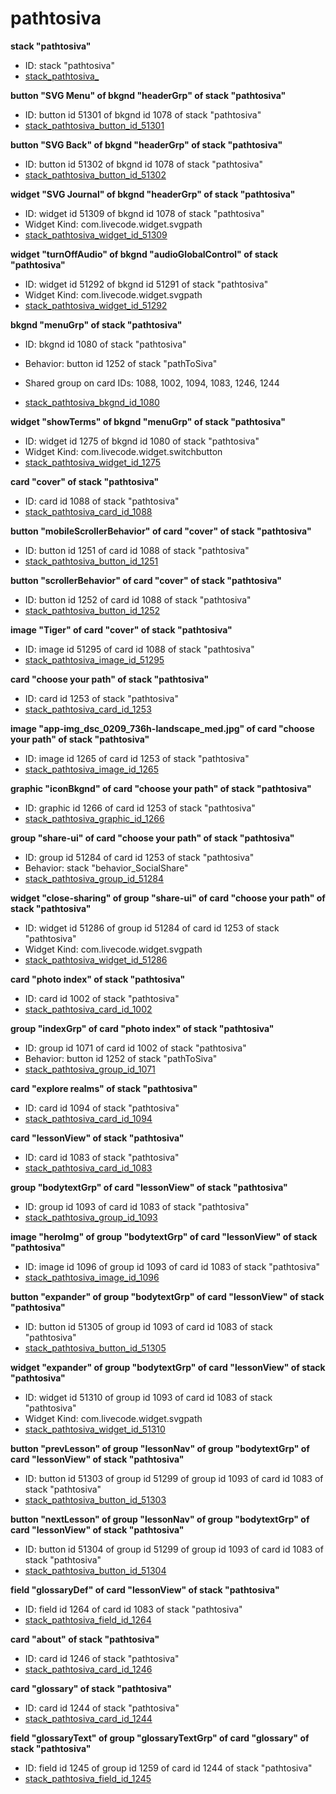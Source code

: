 # pathtosiva
**stack "pathtosiva"**
* ID: stack "pathtosiva"
* [stack_pathtosiva_](./../../ScriptTracker/modules/pathtosiva_Scripts/stack_pathtosiva_.livecodescript)

**button "SVG Menu" of bkgnd "headerGrp" of stack "pathtosiva"**
* ID: button id 51301 of bkgnd id 1078 of stack "pathtosiva"
* [stack_pathtosiva_button_id_51301](./../../ScriptTracker/modules/pathtosiva_Scripts/stack_pathtosiva_button_id_51301.livecodescript)

**button "SVG Back" of bkgnd "headerGrp" of stack "pathtosiva"**
* ID: button id 51302 of bkgnd id 1078 of stack "pathtosiva"
* [stack_pathtosiva_button_id_51302](./../../ScriptTracker/modules/pathtosiva_Scripts/stack_pathtosiva_button_id_51302.livecodescript)

**widget "SVG Journal" of bkgnd "headerGrp" of stack "pathtosiva"**
* ID: widget id 51309 of bkgnd id 1078 of stack "pathtosiva"
* Widget Kind: com.livecode.widget.svgpath
* [stack_pathtosiva_widget_id_51309](./../../ScriptTracker/modules/pathtosiva_Scripts/stack_pathtosiva_widget_id_51309.livecodescript)

**widget "turnOffAudio" of bkgnd "audioGlobalControl" of stack "pathtosiva"**
* ID: widget id 51292 of bkgnd id 51291 of stack "pathtosiva"
* Widget Kind: com.livecode.widget.svgpath
* [stack_pathtosiva_widget_id_51292](./../../ScriptTracker/modules/pathtosiva_Scripts/stack_pathtosiva_widget_id_51292.livecodescript)

**bkgnd "menuGrp" of stack "pathtosiva"**
* ID: bkgnd id 1080 of stack "pathtosiva"
* Behavior: button id 1252 of stack "pathToSiva"

* Shared group on card IDs: 1088, 1002, 1094, 1083, 1246, 1244
* [stack_pathtosiva_bkgnd_id_1080](./../../ScriptTracker/modules/pathtosiva_Scripts/stack_pathtosiva_bkgnd_id_1080.livecodescript)

**widget "showTerms" of bkgnd "menuGrp" of stack "pathtosiva"**
* ID: widget id 1275 of bkgnd id 1080 of stack "pathtosiva"
* Widget Kind: com.livecode.widget.switchbutton
* [stack_pathtosiva_widget_id_1275](./../../ScriptTracker/modules/pathtosiva_Scripts/stack_pathtosiva_widget_id_1275.livecodescript)

**card "cover" of stack "pathtosiva"**
* ID: card id 1088 of stack "pathtosiva"
* [stack_pathtosiva_card_id_1088](./../../ScriptTracker/modules/pathtosiva_Scripts/stack_pathtosiva_card_id_1088.livecodescript)

**button "mobileScrollerBehavior" of card "cover" of stack "pathtosiva"**
* ID: button id 1251 of card id 1088 of stack "pathtosiva"
* [stack_pathtosiva_button_id_1251](./../../ScriptTracker/modules/pathtosiva_Scripts/stack_pathtosiva_button_id_1251.livecodescript)

**button "scrollerBehavior" of card "cover" of stack "pathtosiva"**
* ID: button id 1252 of card id 1088 of stack "pathtosiva"
* [stack_pathtosiva_button_id_1252](./../../ScriptTracker/modules/pathtosiva_Scripts/stack_pathtosiva_button_id_1252.livecodescript)

**image "Tiger" of card "cover" of stack "pathtosiva"**
* ID: image id 51295 of card id 1088 of stack "pathtosiva"
* [stack_pathtosiva_image_id_51295](./../../ScriptTracker/modules/pathtosiva_Scripts/stack_pathtosiva_image_id_51295.livecodescript)

**card "choose your path" of stack "pathtosiva"**
* ID: card id 1253 of stack "pathtosiva"
* [stack_pathtosiva_card_id_1253](./../../ScriptTracker/modules/pathtosiva_Scripts/stack_pathtosiva_card_id_1253.livecodescript)

**image "app-img_dsc_0209_736h-landscape_med.jpg" of card "choose your path" of stack "pathtosiva"**
* ID: image id 1265 of card id 1253 of stack "pathtosiva"
* [stack_pathtosiva_image_id_1265](./../../ScriptTracker/modules/pathtosiva_Scripts/stack_pathtosiva_image_id_1265.livecodescript)

**graphic "iconBkgnd" of card "choose your path" of stack "pathtosiva"**
* ID: graphic id 1266 of card id 1253 of stack "pathtosiva"
* [stack_pathtosiva_graphic_id_1266](./../../ScriptTracker/modules/pathtosiva_Scripts/stack_pathtosiva_graphic_id_1266.livecodescript)

**group "share-ui" of card "choose your path" of stack "pathtosiva"**
* ID: group id 51284 of card id 1253 of stack "pathtosiva"
* Behavior: stack "behavior_SocialShare"
* [stack_pathtosiva_group_id_51284](./../../ScriptTracker/modules/pathtosiva_Scripts/stack_pathtosiva_group_id_51284.livecodescript)

**widget "close-sharing" of group "share-ui" of card "choose your path" of stack "pathtosiva"**
* ID: widget id 51286 of group id 51284 of card id 1253 of stack "pathtosiva"
* Widget Kind: com.livecode.widget.svgpath
* [stack_pathtosiva_widget_id_51286](./../../ScriptTracker/modules/pathtosiva_Scripts/stack_pathtosiva_widget_id_51286.livecodescript)

**card "photo index" of stack "pathtosiva"**
* ID: card id 1002 of stack "pathtosiva"
* [stack_pathtosiva_card_id_1002](./../../ScriptTracker/modules/pathtosiva_Scripts/stack_pathtosiva_card_id_1002.livecodescript)

**group "indexGrp" of card "photo index" of stack "pathtosiva"**
* ID: group id 1071 of card id 1002 of stack "pathtosiva"
* Behavior: button id 1252 of stack "pathToSiva"
* [stack_pathtosiva_group_id_1071](./../../ScriptTracker/modules/pathtosiva_Scripts/stack_pathtosiva_group_id_1071.livecodescript)

**card "explore realms" of stack "pathtosiva"**
* ID: card id 1094 of stack "pathtosiva"
* [stack_pathtosiva_card_id_1094](./../../ScriptTracker/modules/pathtosiva_Scripts/stack_pathtosiva_card_id_1094.livecodescript)

**card "lessonView" of stack "pathtosiva"**
* ID: card id 1083 of stack "pathtosiva"
* [stack_pathtosiva_card_id_1083](./../../ScriptTracker/modules/pathtosiva_Scripts/stack_pathtosiva_card_id_1083.livecodescript)

**group "bodytextGrp" of card "lessonView" of stack "pathtosiva"**
* ID: group id 1093 of card id 1083 of stack "pathtosiva"
* [stack_pathtosiva_group_id_1093](./../../ScriptTracker/modules/pathtosiva_Scripts/stack_pathtosiva_group_id_1093.livecodescript)

**image "heroImg" of group "bodytextGrp" of card "lessonView" of stack "pathtosiva"**
* ID: image id 1096 of group id 1093 of card id 1083 of stack "pathtosiva"
* [stack_pathtosiva_image_id_1096](./../../ScriptTracker/modules/pathtosiva_Scripts/stack_pathtosiva_image_id_1096.livecodescript)

**button "expander" of group "bodytextGrp" of card "lessonView" of stack "pathtosiva"**
* ID: button id 51305 of group id 1093 of card id 1083 of stack "pathtosiva"
* [stack_pathtosiva_button_id_51305](./../../ScriptTracker/modules/pathtosiva_Scripts/stack_pathtosiva_button_id_51305.livecodescript)

**widget "expander" of group "bodytextGrp" of card "lessonView" of stack "pathtosiva"**
* ID: widget id 51310 of group id 1093 of card id 1083 of stack "pathtosiva"
* Widget Kind: com.livecode.widget.svgpath
* [stack_pathtosiva_widget_id_51310](./../../ScriptTracker/modules/pathtosiva_Scripts/stack_pathtosiva_widget_id_51310.livecodescript)

**button "prevLesson" of group "lessonNav" of group "bodytextGrp" of card "lessonView" of stack "pathtosiva"**
* ID: button id 51303 of group id 51299 of group id 1093 of card id 1083 of stack "pathtosiva"
* [stack_pathtosiva_button_id_51303](./../../ScriptTracker/modules/pathtosiva_Scripts/stack_pathtosiva_button_id_51303.livecodescript)

**button "nextLesson" of group "lessonNav" of group "bodytextGrp" of card "lessonView" of stack "pathtosiva"**
* ID: button id 51304 of group id 51299 of group id 1093 of card id 1083 of stack "pathtosiva"
* [stack_pathtosiva_button_id_51304](./../../ScriptTracker/modules/pathtosiva_Scripts/stack_pathtosiva_button_id_51304.livecodescript)

**field "glossaryDef" of card "lessonView" of stack "pathtosiva"**
* ID: field id 1264 of card id 1083 of stack "pathtosiva"
* [stack_pathtosiva_field_id_1264](./../../ScriptTracker/modules/pathtosiva_Scripts/stack_pathtosiva_field_id_1264.livecodescript)

**card "about" of stack "pathtosiva"**
* ID: card id 1246 of stack "pathtosiva"
* [stack_pathtosiva_card_id_1246](./../../ScriptTracker/modules/pathtosiva_Scripts/stack_pathtosiva_card_id_1246.livecodescript)

**card "glossary" of stack "pathtosiva"**
* ID: card id 1244 of stack "pathtosiva"
* [stack_pathtosiva_card_id_1244](./../../ScriptTracker/modules/pathtosiva_Scripts/stack_pathtosiva_card_id_1244.livecodescript)

**field "glossaryText" of group "glossaryTextGrp" of card "glossary" of stack "pathtosiva"**
* ID: field id 1245 of group id 1259 of card id 1244 of stack "pathtosiva"
* [stack_pathtosiva_field_id_1245](./../../ScriptTracker/modules/pathtosiva_Scripts/stack_pathtosiva_field_id_1245.livecodescript)

